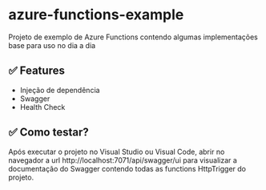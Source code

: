 # azure-functions-example
Projeto de exemplo de Azure Functions contendo algumas implementações base para uso no dia a dia

## ✅ Features
- Injeção de dependência
- Swagger
- Health Check

## ✅ Como testar?
Após executar o projeto no Visual Studio ou Visual Code, abrir no navegador a url http://localhost:7071/api/swagger/ui para visualizar a documentação do Swagger contendo todas as functions HttpTrigger do projeto.
